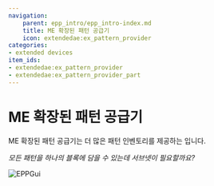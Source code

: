 ```yaml
---
navigation:
    parent: epp_intro/epp_intro-index.md
    title: ME 확장된 패턴 공급기
    icon: extendedae:ex_pattern_provider
categories:
- extended devices
item_ids:
- extendedae:ex_pattern_provider
- extendedae:ex_pattern_provider_part
---
```


# ME 확장된 패턴 공급기

<Row gap="20">
<BlockImage id="extendedae:ex_pattern_provider" scale="8"></BlockImage>
<BlockImage id="extendedae:ex_pattern_provider" p:push_direction="up" scale="8"></BlockImage>
<GameScene zoom="8" background="transparent">
  <ImportStructure src="../structure/cable_ex_pattern_provider.snbt"></ImportStructure>
</GameScene>
</Row>

ME 확장된 패턴 공급기는 더 많은 패턴 인벤토리를 제공하는 <ItemLink id="ae2:pattern_provider" />입니다.

*모든 패턴을 하나의 블록에 담을 수 있는데 서브넷이 필요할까요?*

![EPPGui](../pic/epp_gui.png)
